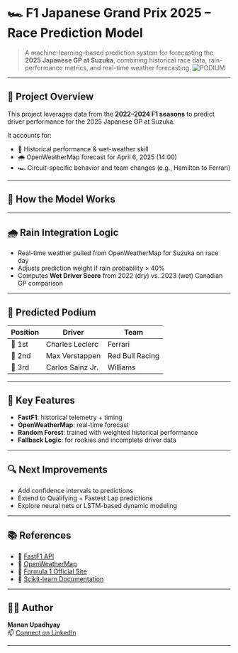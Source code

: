 
# 🏎️ F1 Japanese Grand Prix 2025 – Race Prediction Model

> A machine-learning–based prediction system for forecasting the **2025 Japanese GP at Suzuka**, combining historical race data, rain-performance metrics, and real-time weather forecasting.
![PODIUM](https://media.formula1.com/image/upload/f_auto,c_limit,w_1440,q_auto/f_auto/q_auto/EventApp/1396156441)
---

## 📌 Project Overview

This project leverages data from the **2022–2024 F1 seasons** to predict driver performance for the 2025 Japanese GP at Suzuka.

It accounts for:
- 🧠 Historical performance & wet-weather skill
- 🌧️ OpenWeatherMap forecast for April 6, 2025 (14:00)
- 🏎️ Circuit-specific behavior and team changes (e.g., Hamilton to Ferrari)

---

## 🧠 How the Model Works

---

## 🌧️ Rain Integration Logic

- Real-time weather pulled from OpenWeatherMap for Suzuka on race day
- Adjusts prediction weight if rain probability > 40%
- Computes **Wet Driver Score** from 2022 (dry) vs. 2023 (wet) Canadian GP comparison

---

## 🥇 Predicted Podium

| Position | Driver              | Team              |
|----------|---------------------|-------------------|
| 🥇 1st   | Charles Leclerc     | Ferrari           |
| 🥈 2nd   | Max Verstappen      | Red Bull Racing   |
| 🥉 3rd   | Carlos Sainz Jr.    | Williams          |

---

## 🧩 Key Features

- **FastF1**: historical telemetry + timing
- **OpenWeatherMap**: real-time forecast
- **Random Forest**: trained with weighted historical performance
- **Fallback Logic**: for rookies and incomplete driver data

---

## 🔍 Next Improvements

- Add confidence intervals to predictions
- Extend to Qualifying + Fastest Lap predictions
- Explore neural nets or LSTM-based dynamic modeling

---

## 📚 References

- 🔗 [FastF1 API](https://theoehrly.github.io/Fast-F1/)
- 🔗 [OpenWeatherMap](https://openweathermap.org/api)
- 🔗 [Formula 1 Official Site](https://www.formula1.com)
- 🔗 [Scikit-learn Documentation](https://scikit-learn.org)

---

## 👨‍💻 Author

**Manan Upadhyay**  
📫 [Connect on LinkedIn](https://www.linkedin.com/in/mananupadhyay2000/)

---

